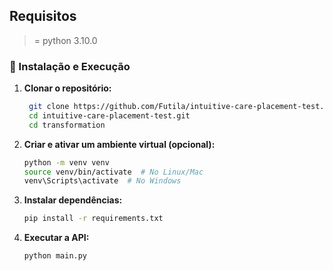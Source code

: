 ## Requisitos

> = python 3.10.0

### 🔧 Instalação e Execução

1. **Clonar o repositório:**

   ```bash
    git clone https://github.com/Futila/intuitive-care-placement-test.git
    cd intuitive-care-placement-test.git
    cd transformation
   ```

2. **Criar e ativar um ambiente virtual (opcional):**

   ```bash
   python -m venv venv
   source venv/bin/activate  # No Linux/Mac
   venv\Scripts\activate  # No Windows
   ```

3. **Instalar dependências:**

   ```bash
   pip install -r requirements.txt
   ```

4. **Executar a API:**

   ```bash
   python main.py
   ```
